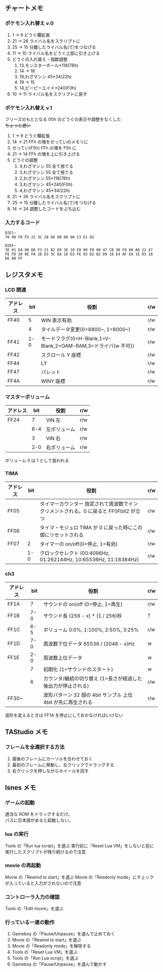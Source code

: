 ## チャートメモ

### ポケモン入れ替え v.0

1. 1 -> 9 どうぐ欄拡張
1. 21 -> 26 ライバル名をスクリプトに
1. 25 -> 15 分離したライバル名(て)をつなげる
1. 11 -> 10 ライバル名をどうぐ上部に引き上げる
1. どうぐの入れ替え・個数調整
   1. 13,モンスターボール\*118(76h)
   1. 14 -> 18
   1. 19,わざマシン 45\*34(22h)
   1. 19 -> 15
   1. 14,ピーピーエイド\*240(F0h)
1. 10 -> 11 ライバル名をスクリプトに戻す

### ポケモン入れ替え v.1

フリーズのもととなる 00h のどうぐの表示や調整をなくした  
~~ちょっと遅い~~

1. 1 -> 9 どうぐ欄拡張
1. 14 -> 21 FFh の塊をせっていのメモリに
1. せってい(F5h) FFh の塊を F5h に
1. 21 -> 14 FFh の塊を上に引き上げる
1. どうぐの調整
   1. 4,わざマシン 55 全て捨てる
   1. 3,わざマシン 55 全て捨てる
   1. 2,わざマシン 55\*118(76h)
   1. 3,わざマシン 45\*240(F0h)
   1. 4,わざマシン 45\*34(22h)
1. 21 -> 26 ライバル名をスクリプトに
1. 25 -> 15 分離したライバル名(て)をつなげる
1. 14 -> 24 調整したコードをぶち込む

### 入力するコード

```
D2E1~
76 00 F0 F5 22 3C 28 06 00 00 00 C3 E1 D2

D2EF~
3E 01 EA 00 D0 F3 21 B2 D9 3E 10 E0 00 F0 00 47 CB 30 F0 00 A8 22 47 FE FD 20 0E FA 1E D3 3C EA 1E D3 FE 03 D2 B2 D9 18 E4 AF EA 1E D3 18 DE 00 FF
```

## レジスタメモ

### LCD 関連

| アドレス | bit | 役割                                                           | r/w |
| -------- | --- | -------------------------------------------------------------- | --- |
| FF40     | 5   | WIN 表示有効                                                   | r/w |
|          | 4   | タイルデータ変更(0=8800~, 1=8000~)                             | r/w |
| FF41     | 1-0 | モードフラグ(0=H-Blank,1=V-Blank,2=OAM-RAM,3=ドライバ(w 不可)) | r/w |
| FF42     |     | スクロール Y 座標                                              | r/w |
| FF44     |     | LY                                                             | r/w |
| FF47     |     | パレット                                                       | r/w |
| FF4A     |     | WINY 座標                                                      | r/w |

### マスターボリューム

| アドレス | bit | 役割         | r/w |
| -------- | --- | ------------ | --- |
| FF24     | 7   | VIN 左       | r/w |
|          | 6-4 | 左ボリューム | r/w |
|          | 3   | VIN 右       | r/w |
|          | 2-0 | 右ボリューム | r/w |

ボリューム 0 は 1 として扱われる

### TIMA

| アドレス | bit | 役割                                                                                  | r/w |
| -------- | --- | ------------------------------------------------------------------------------------- | --- |
| FF05     |     | タイマーカウンター 指定されて周波数でインクリメントされる。0 に戻ると FF0Fbit2 が立つ | r/w |
| FF06     |     | タイマ・モジュロ TIMA が 0 に戻った時にこの値にリセットされる                         | r/w |
| FF07     | 2   | タイマーの on/off(0=停止, 1=有効)                                                     | r/w |
|          | 1-0 | クロックセレクト (00:4096Hz, 01:262144Hz, 10:65536Hz, 11:16384Hz)                     | r/w |

### ch3

| アドレス | bit | 役割                                                          | r/w |
| -------- | --- | ------------------------------------------------------------- | --- |
| FF1A     | 7   | サウンドの on/off (0=停止, 1=再生)                            | r/w |
| FF1B     | 7-0 | サウンド長 (256 - x) \* (1 / 256)秒                           | ?   |
| FF1C     | 6-5 | ボリューム 0:0%, 1:100%, 2:50%, 3:25%                         | r/w |
| FF1D     | 7-0 | 周波数下位データ 65536 / (2048 - x)Hz                         | w   |
| FF1E     | 2-0 | 周波数上位データ                                              | w   |
|          | 7   | 初期化 (1=サウンドのスタート)                                 | w   |
|          | 6   | カウンタ/継続の切り替え (1=長さが経過した後出力が停止される)  | r/w |
| FF30~    |     | 波形パターン 32 個の 4bit サンプル 上位 4bit が先に再生される | r/w |

波形を変えるときは FF1A を停止にしておかなければいけない

## TAStudio メモ

### フレームを全選択する方法

1. 最後のフレームにカーソルを合わせておく
1. 最初のフレームに移動し、左クリックでドラッグする
1. 右クリックを押しながらホイールを回す

## lsnes メモ

### ゲームの起動

適当な ROM をドラッグするだけ。  
パスに日本語があると起動しない。

### lua の実行

Tools の「Run lua script」を選ぶ
実行前に「Reset Lua VM」をしないと前に実行したスクリプトが残り続けるので注意

### movie の再起動

Movie の「Rewind to start」を選ぶ
Movie の「Readonly mode」にチェックが入っていると入力がされないので注意

### コントローラ入力の確認

Tools の「Edit movie」を選ぶ

### 行っている一連の動作

1. Gameboy の「Pause/Unpause」を選んで止めておく
1. Movie の「Rewind to start」を選ぶ
1. Movie の「Readonly mode」を解除する
1. Tools の「Reset Lua VM」を選ぶ
1. Tools の「Run Lua script」を選ぶ
1. Gameboy の「Pause/Unpause」を選んで動かす
